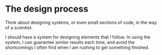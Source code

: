 # The design process

Think about designing systems, or even small sections of code, in the way of a scientist.

I should have a system for designing elements that I follow.  In using the system, I can guarantee similar results each time, and
avoid the shortcomings I often find when I am rushing to get something finished.